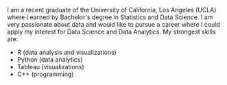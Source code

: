 I am a recent graduate of the University of California, Los Angeles (UCLA) where I earned by Bachelor's degree in Statistics and Data Science. 
I am very passionate about data and would like to pursue a career where I could apply my interest for Data Science and Data Analytics. 
My strongest skills are:
- R (data analysis and visualizations)
- Python (data analytics)
- Tableau (visualizations)
- C++ (programming)
